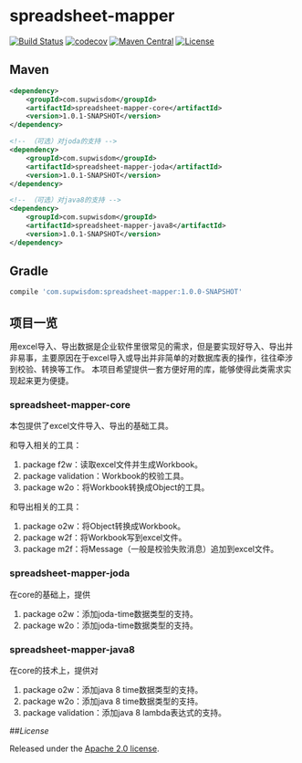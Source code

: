 # spreadsheet-mapper
[![Build Status](https://travis-ci.org/supwisdom/spreadsheet-mapper.svg?branch=develop)](https://travis-ci.org/supwisdom/spreadsheet-mapper)
[![codecov](https://codecov.io/gh/supwisdom/spreadsheet-mapper/branch/develop/graph/badge.svg)](https://codecov.io/gh/supwisdom/spreadsheet-mapper)
[![Maven Central](https://maven-badges.herokuapp.com/maven-central/com.supwisdom/spreadsheet-mapper/badge.svg)](https://maven-badges.herokuapp.com/maven-central/com.supwisdom/spreadsheet-mapper)
[![License](https://img.shields.io/badge/license-Apache%202-4EB1BA.svg)](https://www.apache.org/licenses/LICENSE-2.0.html)

## Maven

```xml
<dependency>
    <groupId>com.supwisdom</groupId>
    <artifactId>spreadsheet-mapper-core</artifactId>
    <version>1.0.1-SNAPSHOT</version>
</dependency>

<!-- （可选）对joda的支持 -->
<dependency>
    <groupId>com.supwisdom</groupId>
    <artifactId>spreadsheet-mapper-joda</artifactId>
    <version>1.0.1-SNAPSHOT</version>
</dependency>

<!-- （可选）对java8的支持 -->
<dependency>
    <groupId>com.supwisdom</groupId>
    <artifactId>spreadsheet-mapper-java8</artifactId>
    <version>1.0.1-SNAPSHOT</version>
</dependency>

```

## Gradle

``` groovy
compile 'com.supwisdom:spreadsheet-mapper:1.0.0-SNAPSHOT'
```

## 项目一览
 
用excel导入、导出数据是企业软件里很常见的需求，但是要实现好导入、导出并非易事，主要原因在于excel导入或导出并非简单的对数据库表的操作，往往牵涉到校验、转换等工作。
本项目希望提供一套方便好用的库，能够使得此类需求实现起来更为便捷。

### spreadsheet-mapper-core

本包提供了excel文件导入、导出的基础工具。

和导入相关的工具：

1. package f2w：读取excel文件并生成Workbook。
1. package validation：Workbook的校验工具。
1. package w2o：将Workbook转换成Object的工具。

和导出相关的工具：

1. package o2w：将Object转换成Workbook。
1. package w2f：将Workbook写到excel文件。
1. package m2f：将Message（一般是校验失败消息）追加到excel文件。

### spreadsheet-mapper-joda

在core的基础上，提供

1. package o2w：添加joda-time数据类型的支持。
1. package w2o：添加joda-time数据类型的支持。

### spreadsheet-mapper-java8

在core的技术上，提供对

1. package o2w：添加java 8 time数据类型的支持。
1. package w2o：添加java 8 time数据类型的支持。
1. package validation：添加java 8 lambda表达式的支持。

##*License*

Released under the [Apache 2.0 license](license).
